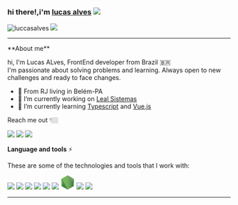### hi there!,i'm [lucas alves](https://luccasalves.github.io/) <img src="https://raw.githubusercontent.com/kaueMarques/kaueMarques/master/hi.gif" width="30px">
<div>
<img  height="180em" src="https://github-readme-stats.vercel.app/api?username=luccasalves&show_icons=true&theme=dracula" alt="luccasalves"/> 
<img height="180em" src="https://github-readme-stats.vercel.app/api/top-langs/?username=luccasalves&&layout=compact&theme=dracula"(https://github.com/luccasalves/github-readme-stats)>
</div>
<hr>
  **About me**
  
  hi, I'm Lucas ALves, FrontEnd developer from Brazil 🇧🇷
  <br>
  I'm passionate about solving problems and learning. Always open to new challenges and ready to face changes.
  <br>
  
  - 📍 From RJ living in Belém-PA
  - 🔭 I’m currently working on [Leal Sistemas](https://br.linkedin.com/company/lealsistemas)
  - 🌱 I’m currently learning [Typescript](https://www.typescriptlang.org/) and [Vue.js](https://vuejs.org/)
  
   Reach me out 👇🏼
  <div>
    <a href="" target="_blank"><img src="https://img.icons8.com/color/38/000000/linkedin.png"/></a>
    <a href="" target="_blank"><img src="https://img.icons8.com/fluent/38/000000/instagram-new.png"/></a>
    <a href="" target="_blank"><img src="https://img.icons8.com/color/38/000000/codepen.png"/></a>
  </div>

**Language and tools** ⚡

These are some of the technologies and tools that I work with:

<div>
  <img src="https://img.icons8.com/color/32/000000/javascript--v1.png"/>
  <img src="https://img.icons8.com/color/32/000000/typescript.png"/>
  <img src="https://img.icons8.com/color/32/000000/html-5--v1.png"/>
  <img src="https://img.icons8.com/color/32/000000/css3.png"/>
  <img src="https://img.icons8.com/color/32/000000/vue-js.png"/>
  <img src="https://v0-17.quasar-framework.org/images/quasar-logo-big.png" width="32px">
  <img src="https://raw.githubusercontent.com/github/explore/80688e429a7d4ef2fca1e82350fe8e3517d3494d/topics/nodejs/nodejs.png" width="32px">
  <img src="https://cdn.iconscout.com/icon/free/png-256/firebase-1-282796.png" width="32px">
  
  <img src="https://img.icons8.com/color/32/000000/sass.png"/>
</div>
<hr>



   
 
